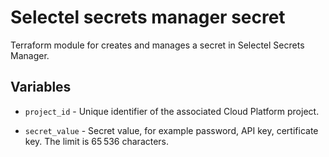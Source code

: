 # Selectel secrets manager secret

Terraform module for creates and manages a secret in Selectel Secrets Manager.

## Variables

  * `project_id` - Unique identifier of the associated Cloud Platform project.

  * `secret_value` - Secret value, for example password, API key, certificate key. The limit is 65 536 characters.
